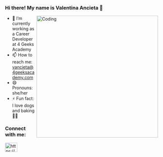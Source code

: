### Hi there! My name is Valentina Ancieta 👋 
<img align="right" alt="Coding" width="400" src="https://media4.giphy.com/media/k0ijJhqrUP4T2EvmJ1/giphy.gif?cid=ecf05e47ksgqfrn63nm78pn3ugkaub9lfu35hpztvfpagbe7&rid=giphy.gif&ct=g"/>

- 🔭 I’m currently working as a Career Developer at 4 Geeks Academy
- 📫 How to reach me: vancieta@4geeksacademy.com
- 😄 Pronouns: she/her
- ⚡ Fun fact: I love dogs and baking 🐶🧁

<h3 align="left">Connect with me:</h3>
<p align="left">

<a href="https://www.linkedin.com/in/valentina-ancieta/" target="blank"><img align="center" src="https://raw.githubusercontent.com/rahuldkjain/github-profile-readme-generator/master/src/images/icons/Social/linked-in-alt.svg" alt="https://www.linkedin.com/in/valentina-ancieta/" height="30" width="40" /></a>
</p>
